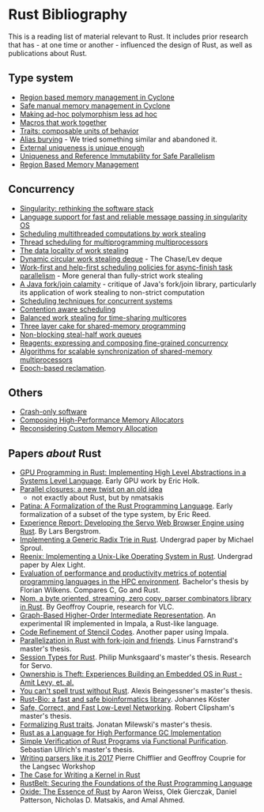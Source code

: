 # Rust Bibliography

This is a reading list of material relevant to Rust. It includes prior
research that has - at one time or another - influenced the design of
Rust, as well as publications about Rust.

## Type system

* [Region based memory management in Cyclone](https://www.cs.umd.edu/projects/cyclone/papers/cyclone-regions.pdf)
* [Safe manual memory management in Cyclone](https://www.cs.umd.edu/projects/PL/cyclone/scp.pdf)
* [Making ad-hoc polymorphism less ad hoc](https://dl.acm.org/doi/10.1145/75277.75283)
* [Macros that work together](https://www.cs.utah.edu/plt/publications/jfp12-draft-fcdf.pdf)
* [Traits: composable units of behavior](http://scg.unibe.ch/archive/papers/Scha03aTraits.pdf)
* [Alias burying](http://www.cs.uwm.edu/faculty/boyland/papers/unique-preprint.ps) - We tried something similar and abandoned it.
* [External uniqueness is unique enough](http://www.cs.uu.nl/research/techreps/UU-CS-2002-048.html)
* [Uniqueness and Reference Immutability for Safe Parallelism](https://research.microsoft.com/pubs/170528/msr-tr-2012-79.pdf)
* [Region Based Memory Management](https://www.cs.ucla.edu/~palsberg/tba/papers/tofte-talpin-iandc97.pdf)

## Concurrency

* [Singularity: rethinking the software stack](https://research.microsoft.com/pubs/69431/osr2007_rethinkingsoftwarestack.pdf)
* [Language support for fast and reliable message passing in singularity OS](https://research.microsoft.com/pubs/67482/singsharp.pdf)
* [Scheduling multithreaded computations by work stealing](http://supertech.csail.mit.edu/papers/steal.pdf)
* [Thread scheduling for multiprogramming multiprocessors](https://www.eecis.udel.edu/%7Ecavazos/cisc879-spring2008/papers/arora98thread.pdf)
* [The data locality of work stealing](http://www.aladdin.cs.cmu.edu/papers/pdfs/y2000/locality_spaa00.pdf)
* [Dynamic circular work stealing deque](https://citeseerx.ist.psu.edu/viewdoc/download?doi=10.1.1.170.1097&rep=rep1&type=pdf) - The Chase/Lev deque
* [Work-first and help-first scheduling policies for async-finish task parallelism](https://dl.acm.org/doi/10.1109/IPDPS.2009.5161079) - More general than fully-strict work stealing
* [A Java fork/join calamity](https://web.archive.org/web/20190904045322/http://www.coopsoft.com/ar/CalamityArticle.html) - critique of Java's fork/join library, particularly its application of work stealing to non-strict computation
* [Scheduling techniques for concurrent systems](https://www.stanford.edu/~ouster/cgi-bin/papers/coscheduling.pdf)
* [Contention aware scheduling](https://www.blagodurov.net/files/a8-blagodurov.pdf)
* [Balanced work stealing for time-sharing multicores](https://web.njit.edu/~dingxn/papers/BWS.pdf)
* [Three layer cake for shared-memory programming](https://dl.acm.org/doi/10.1145/1953611.1953616)
* [Non-blocking steal-half work queues](https://www.cs.bgu.ac.il/%7Ehendlerd/papers/p280-hendler.pdf)
* [Reagents: expressing and composing fine-grained concurrency](https://aturon.github.io/academic/reagents.pdf)
* [Algorithms for scalable synchronization of shared-memory multiprocessors](https://www.cs.rochester.edu/u/scott/papers/1991_TOCS_synch.pdf)
* [Epoch-based reclamation](https://www.cl.cam.ac.uk/techreports/UCAM-CL-TR-579.pdf).

## Others

* [Crash-only software](https://www.usenix.org/legacy/events/hotos03/tech/full_papers/candea/candea.pdf)
* [Composing High-Performance Memory Allocators](https://people.cs.umass.edu/~emery/pubs/berger-pldi2001.pdf)
* [Reconsidering Custom Memory Allocation](https://people.cs.umass.edu/~emery/pubs/berger-oopsla2002.pdf)

## Papers *about* Rust

* [GPU Programming in Rust: Implementing High Level Abstractions in a Systems
  Level
  Language](https://ieeexplore.ieee.org/document/6650903).
  Early GPU work by Eric Holk.
* [Parallel closures: a new twist on an old
  idea](https://www.usenix.org/conference/hotpar12/parallel-closures-new-twist-old-idea)
  - not exactly about Rust, but by nmatsakis
* [Patina: A Formalization of the Rust Programming
  Language](https://dada.cs.washington.edu/research/tr/2015/03/UW-CSE-15-03-02.pdf).
  Early formalization of a subset of the type system, by Eric Reed.
* [Experience Report: Developing the Servo Web Browser Engine using
  Rust](https://arxiv.org/abs/1505.07383). By Lars Bergstrom.
* [Implementing a Generic Radix Trie in
  Rust](https://michaelsproul.github.io/rust_radix_paper/rust-radix-sproul.pdf). Undergrad
  paper by Michael Sproul.
* [Reenix: Implementing a Unix-Like Operating System in
  Rust](https://scialex.github.io/reenix.pdf). Undergrad paper by Alex
  Light.
* [Evaluation of performance and productivity metrics of potential programming languages in the HPC environment](https://github.com/1wilkens/thesis-ba).
  Bachelor's thesis by Florian Wilkens. Compares C, Go and Rust.
* [Nom, a byte oriented, streaming, zero copy, parser combinators library
  in Rust](http://spw15.langsec.org/papers/couprie-nom.pdf). By
  Geoffroy Couprie, research for VLC.
* [Graph-Based Higher-Order Intermediate
  Representation](https://compilers.cs.uni-saarland.de/papers/lkh15_cgo.pdf). An
  experimental IR implemented in Impala, a Rust-like language.
* [Code Refinement of Stencil
  Codes](https://compilers.cs.uni-saarland.de/papers/ppl14_web.pdf). Another
  paper using Impala.
* [Parallelization in Rust with fork-join and
  friends](http://publications.lib.chalmers.se/records/fulltext/219016/219016.pdf). Linus
  Farnstrand's master's thesis.
* [Session Types for
  Rust](https://munksgaard.me/papers/laumann-munksgaard-larsen.pdf). Philip
  Munksgaard's master's thesis. Research for Servo.
* [Ownership is Theft: Experiences Building an Embedded OS in Rust - Amit Levy, et. al.](https://amitlevy.com/papers/tock-plos2015.pdf)
* [You can't spell trust without Rust](https://raw.githubusercontent.com/Gankro/thesis/master/thesis.pdf). Alexis Beingessner's master's thesis.
* [Rust-Bio: a fast and safe bioinformatics library](https://academic.oup.com/bioinformatics/article/32/3/444/1743419). Johannes Köster
* [Safe, Correct, and Fast Low-Level Networking](https://citeseerx.ist.psu.edu/viewdoc/summary?doi=10.1.1.704.1768). Robert Clipsham's master's thesis.
* [Formalizing Rust traits](https://open.library.ubc.ca/cIRcle/collections/ubctheses/24/items/1.0220521). Jonatan Milewski's master's thesis.
* [Rust as a Language for High Performance GC Implementation](https://users.cecs.anu.edu.au/~steveb/downloads/pdf/rust-ismm-2016.pdf)
* [Simple Verification of Rust Programs via Functional Purification](https://github.com/Kha/electrolysis). Sebastian Ullrich's master's thesis.
* [Writing parsers like it is 2017](http://spw17.langsec.org/papers/chifflier-parsing-in-2017.pdf) Pierre Chifflier and Geoffroy Couprie for the Langsec Workshop
* [The Case for Writing a Kernel in Rust](https://www.tockos.org/assets/papers/rust-kernel-apsys2017.pdf)
* [RustBelt: Securing the Foundations of the Rust Programming Language](https://plv.mpi-sws.org/rustbelt/popl18/)
* [Oxide: The Essence of Rust](https://arxiv.org/abs/1903.00982) by Aaron Weiss, Olek Gierczak, Daniel Patterson, Nicholas D. Matsakis, and Amal Ahmed.
